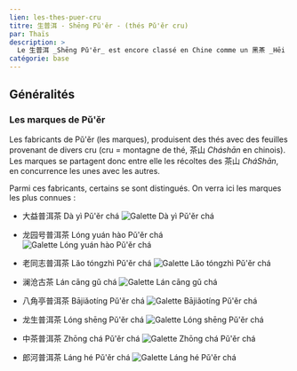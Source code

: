 ```yaml
---
lien: les-thes-puer-cru
titre: 生普洱 - Shēng Pǔ'ěr - (thés Pǔ'ěr cru) 
par: Thaïs
description: >
  Le 生普洱 _Shēng Pǔ'ěr_ est encore classé en Chine comme un 黑茶 _Hēi Chá_ (thé noir). Se bonifiant avec le temps, il est celui qui se rapproche le plus de l'esprit d'un vin, notamment grâce au fait qu'il soit désormais millésimé. 
catégorie: base
---
```


## Généralités

### Les marques de Pǔ'ěr

Les fabricants de Pǔ'ěr (les marques), produisent des thés avec des feuilles provenant de divers cru (cru = montagne de thé, 茶山 _Cháshān_ en chinois). Les marques se partagent donc entre elle les récoltes des 茶山 _CháShān_, en concurrence les unes avec les autres. 

Parmi ces fabricants, certains se sont distingués. On verra ici les marques les plus connues :

- 大益普洱茶 Dà yì Pǔ'ěr chá
![Galette Dà yì Pǔ'ěr chá](/assets/media/the-puer-cru_dayi.jpg)

- 龙园号普洱茶 Lóng yuán hào Pǔ'ěr chá
![Galette Lóng yuán hào Pǔ'ěr chá](/assets/media/the-puer-cru_longyuanhao.jpg)

- 老同志普洱茶 Lǎo tóngzhì Pǔ'ěr chá
![Galette Lǎo tóngzhì Pǔ'ěr chá](/assets/media/the-puer-cru_laotongzhi.jpg)

- 澜沧古茶 Lán cāng gǔ chá
![Galette Lán cāng gǔ chá](/assets/media/the-puer-cru_lancanggucha.jpg) 

- 八角亭普洱茶 Bājiǎotíng Pǔ'ěr chá
![Galette Bājiǎotíng Pǔ'ěr chá](/assets/media/the-puer-cru_bajiaoting.jpg)

- 龙生普洱茶 Lóng shēng Pǔ'ěr chá
![Galette Lóng shēng Pǔ'ěr chá](/assets/media/the-puer-cru_longsheng.jpg) 

- 中茶普洱茶 Zhōng chá Pǔ'ěr chá
![Galette Zhōng chá Pǔ'ěr chá](/assets/media/the-puer-cru_zhongcha.jpg) 

- 郎河普洱茶 Láng hé Pǔ'ěr chá
![Galette Láng hé Pǔ'ěr chá](/assets/media/the-puer-cru_langhe.jpg) 

